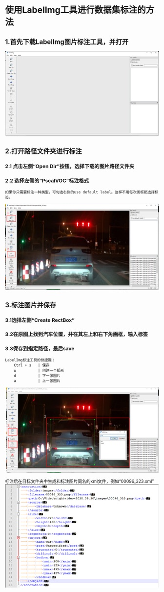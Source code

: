 # 使用LabelImg工具进行数据集标注的方法

## 1.首先下载LabelImg图片标注工具，并打开
![image](https://github.com/TuHaiqing/night-dataset/blob/main/pictures/labelImg.png)

## 2.打开路径文件夹进行标注
### 2.1 点击左侧“Open Dir”按钮，选择下载的图片路径文件夹
### 2.2 选择左侧的“PscalVOC”标注格式
    如果你只需要标注一种类型，可勾选右侧的use default label。这样不用每次画框都选择标签。
![image](https://github.com/TuHaiqing/night-dataset/blob/main/pictures/yololabel.png)

## 3.标注图片并保存
### 3.1选择左侧“Create RectBox”
### 3.2在原图上找到汽车位置，并在其左上和右下角画框，输入标签
### 3.3保存到指定路径，最后save
    LabelImg标注工具的快捷键：
        Ctrl + s   | 保存 
        w          | 创建一个矩形  
        d          | 下一张图片 
        a          | 上一张图片
![image](https://github.com/TuHaiqing/night-dataset/blob/main/pictures/yololabel2.png)

标注后在目标文件夹中生成和标注图片同名的xml文件，例如“00096_323.xml”
![image](https://github.com/TuHaiqing/night-dataset/blob/main/pictures/xmllabel.png)
